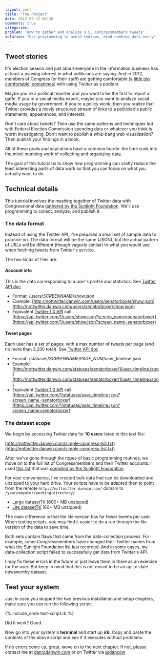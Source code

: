 ```yaml
---
layout: post
title: "The Project"
date: 2012-09-12 00:30
comments: true
categories: 
problem: "How to gather and analyze U.S. Congressmembers tweets"
solution: "Use programming to avoid tedious, mind-numbing data-entry"
---
```



## Tweet stories

It's election season and just about everyone in the information business has at least a psasing interest in what politicians are saying. And in 2012, members of Congress (or their staff) are getting comfortable (a [little too comfortable, sometimes](http://slatest.slate.com/posts/2011/06/06/anthony_weiner_photos_andrew_breitbart_publishes_photo_he_says_i_0.html)) with using Twitter as a podium.

Maybe you're a political reporter and you want to be the first to report a gaffe. If you're a social media expert, maybe you want to analyze social media usage by government. If you're a policy wonk, then you realize that Twitter provides a nicely structured stream of links to a politician's public statements, appearances, and interests.

Don't care about tweets? Then use the same patterns and techniques but with Federal Election Commission spending data or whatever you think is worth investigating. Don't want to publish a whiz-bang web visualization? Then publish your findings in a book.

All of these goals and aspirations have a common hurdle: the time sunk into the mind-numbing work of collecting and organizing data. 

The goal of this tutorial is to show how programming can vastly reduce the least interesting parts of data work so that you can focus on what you actually want to do.

## Technical details

This tutorial involves the mashing together of Twitter data with Congressional data [gathered by the Sunlight Foundation](http://services.sunlightlabs.com/). We'll use programming to collect, analyze, and publish it.

### The data format

Instead of using the Twitter API, I've prepared a small set of sample data to practice on. The data format will be the same (JSON), but the actual pattern of URLs will be different (though vaguely similar) to what you would use when fetching tweets from Twitter's service.

The two kinds of files are:


#### Account info
This is the data corresponding to a user's profile and statistics. See [Twitter API doc](https://dev.twitter.com/docs/api/1/get/users/show)

* Format: /users/_SCREENNAME_/show.json
* Example: [http://nottwitter.danwin.com/users/senatorboxer/show.json](http://nottwitter.danwin.com/users/senatorboxer/show.json)
* Equivalent [Twitter 1.0 API](https://dev.twitter.com/docs/api/1/get/users/show) call: 
 [https://api.twitter.com/1/users/show.json?screen_name=senatorboxer](https://api.twitter.com/1/users/show.json?screen_name=senatorboxer)

#### Tweet pages
Each user has a set of pages, with a max number of tweets per page (and no more than 3,200 total). See [Twitter API doc](https://dev.twitter.com/docs/api/1/get/statuses/user_timeline)

* Format: /statuses/_SCREENNAME_/_PAGE_NUM_/user_timeline.json
* Example: [http://nottwitter.danwin.com/statuses/senatorboxer/1/user_timeline.json](http://nottwitter.danwin.com/statuses/senatorboxer/1/user_timeline.json)
* Equivalent [Twitter 1.0 API](https://dev.twitter.com/docs/api/1/get/statuses/user_timeline) call: [https://api.twitter.com/1/statuses/user_timeline.json?screen_name=senatorboxer](https://api.twitter.com/1/statuses/user_timeline.json?screen_name=senatorboxer)



### The dataset scope

We begin by accessing Twitter data for **10 users** listed in this text file:

[http://nottwitter.danwin.com/simple-congress-list.txt](http://nottwitter.danwin.com/simple-congress-list.txt)

After we've gone through the ropes of basic programming routines, we move on to the full list of Congressmembers and their Twitter accounts. I used [this list](http://nottwitter.danwin.com/sunlight-foundation-congress-master.csv) that was [compiled by the Sunlight Foundation](http://services.sunlightlabs.com/).

For your convenience, I've created bulk data that can be downloaded and unzipped to your hard drive. Your scripts have to be adapted then to point from the remote `http://nottwitter.danwin.com/` domain to `/yourcomputer/working-directory/`

* [Large datasetTK](TK) (600+ MB unzipped)
* [Lite datasetTK](TK) (80+ MB unzipped)

The main difference is that the lite version has far fewer tweets per user. When testing scripts, you may find it easier to do a run through the lite version of the data to save time.

Both sets contain flaws that came from the data-collection process. For example, some Congressmembers have changed their Twitter names from what the Sunlight Foundation list last recorded. And in some cases, my data-collection script failed to successfully get data from Twitter's API.

I may fix these errors in the future or just leave them in there as an exercise for the user. But keep in mind that this is not meant to be an up-to-date newsworthy dataset.



## Test your system

Just in case you skipped the two previous installation and setup chapters, make sure you can run the following script:

{% include_code test-script.rb %}

Did it work? Good.

Now go into your system's **terminal** and start up **irb**. Copy and paste the contents of the above script and see if it executes without problems.

If no errors come up, great, move on to the next chapter. If not, please contact me at [dan@danwin.com](mailto:&#x64;&#x61;&#x6E;&#x40;&#x64;&#x61;&#x6E;&#x77;&#x69;&#x6E;&#x2E;&#x63;&#x6F;&#x6D;) or on Twitter via [@dancow](http://www.twitter.com/dancow)


